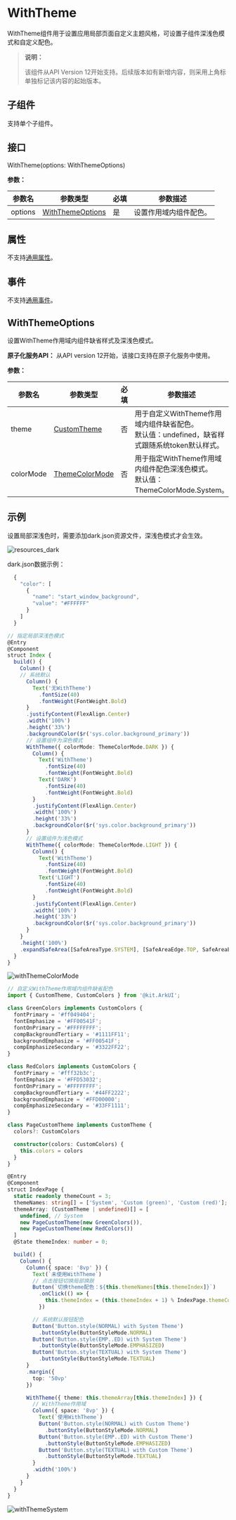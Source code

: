 # WithTheme

WithTheme组件用于设置应用局部页面自定义主题风格，可设置子组件深浅色模式和自定义配色。

> **说明：**
>
> 该组件从API Version 12开始支持。后续版本如有新增内容，则采用上角标单独标记该内容的起始版本。

## 子组件

支持单个子组件。

## 接口

WithTheme(options: WithThemeOptions)

**参数：**

| 参数名                            | 参数类型                                  | 必填  | 参数描述          |
|--------------------------------|---------------------------------------|-----|---------------|
| options | [WithThemeOptions](#withthemeoptions) | 是   | 设置作用域内组件配色。 |

## 属性

不支持[通用属性](ts-universal-attributes-size.md)。

## 事件

不支持[通用事件](ts-universal-events-click.md)。

## WithThemeOptions
设置WithTheme作用域内组件缺省样式及深浅色模式。

**原子化服务API：** 从API version 12开始，该接口支持在原子化服务中使用。

**参数：**

| 参数名                    | 参数类型                                                    | 必填 | 参数描述                                                             |
|------------------------|---------------------------------------------------------| ---- |------------------------------------------------------------------|
| theme     | [CustomTheme](../js-apis-arkui-theme.md#customtheme)    | 否   | 用于自定义WithTheme作用域内组件缺省配色。 </br> 默认值：undefined，缺省样式跟随系统token默认样式。<br/> |
| colorMode | [ThemeColorMode](ts-appendix-enums.md#themecolormode10) | 否   | 用于指定WithTheme作用域内组件配色深浅色模式。<br/>默认值：ThemeColorMode.System。<br/>       |

## 示例

设置局部深浅色时，需要添加dark.json资源文件，深浅色模式才会生效。

![resources_dark](figures/resources_dark.png)

dark.json数据示例：
  ```ts
    {
      "color": [
        {
          "name": "start_window_background",
          "value": "#FFFFFF"
        }
      ]
    }
  ```

```ts
// 指定局部深浅色模式
@Entry
@Component
struct Index {
  build() {
    Column() {
    // 系统默认
      Column() {
        Text('无WithTheme')
          .fontSize(40)
          .fontWeight(FontWeight.Bold)
      }
      .justifyContent(FlexAlign.Center)
      .width('100%')
      .height('33%')
      .backgroundColor($r('sys.color.background_primary'))
      // 设置组件为深色模式
      WithTheme({ colorMode: ThemeColorMode.DARK }) {
        Column() {
          Text('WithTheme')
            .fontSize(40)
            .fontWeight(FontWeight.Bold)
          Text('DARK')
            .fontSize(40)
            .fontWeight(FontWeight.Bold)
        }
        .justifyContent(FlexAlign.Center)
        .width('100%')
        .height('33%')
        .backgroundColor($r('sys.color.background_primary'))
      }
      // 设置组件为浅色模式
      WithTheme({ colorMode: ThemeColorMode.LIGHT }) {
        Column() {
          Text('WithTheme')
            .fontSize(40)
            .fontWeight(FontWeight.Bold)
          Text('LIGHT')
            .fontSize(40)
            .fontWeight(FontWeight.Bold)
        }
        .justifyContent(FlexAlign.Center)
        .width('100%')
        .height('33%')
        .backgroundColor($r('sys.color.background_primary'))
      }
    }
    .height('100%')
    .expandSafeArea([SafeAreaType.SYSTEM], [SafeAreaEdge.TOP, SafeAreaEdge.END, SafeAreaEdge.BOTTOM, SafeAreaEdge.START])
  }
}
```
![withThemeColorMode](figures/witheThemeColorMode.png)

```ts
// 自定义WithTheme作用域内组件缺省配色
import { CustomTheme, CustomColors } from '@kit.ArkUI';

class GreenColors implements CustomColors {
  fontPrimary = '#ff049404';
  fontEmphasize = '#FF00541F';
  fontOnPrimary = '#FFFFFFFF';
  compBackgroundTertiary = '#1111FF11';
  backgroundEmphasize = '#FF00541F';
  compEmphasizeSecondary = '#3322FF22';
}

class RedColors implements CustomColors {
  fontPrimary = '#fff32b3c';
  fontEmphasize = '#FFD53032';
  fontOnPrimary = '#FFFFFFFF';
  compBackgroundTertiary = '#44FF2222';
  backgroundEmphasize = '#FFD00000';
  compEmphasizeSecondary = '#33FF1111';
}

class PageCustomTheme implements CustomTheme {
  colors?: CustomColors

  constructor(colors: CustomColors) {
    this.colors = colors
  }
}

@Entry
@Component
struct IndexPage {
  static readonly themeCount = 3;
  themeNames: string[] = ['System', 'Custom (green)', 'Custom (red)'];
  themeArray: (CustomTheme | undefined)[] = [
    undefined, // System
    new PageCustomTheme(new GreenColors()),
    new PageCustomTheme(new RedColors())
  ]
  @State themeIndex: number = 0;

  build() {
    Column() {
      Column({ space: '8vp' }) {
        Text(`未使用WithTheme`)
        // 点击按钮切换局部换肤
        Button(`切换theme配色：${this.themeNames[this.themeIndex]}`)
          .onClick(() => {
            this.themeIndex = (this.themeIndex + 1) % IndexPage.themeCount;
          })

        // 系统默认按钮配色
        Button('Button.style(NORMAL) with System Theme')
          .buttonStyle(ButtonStyleMode.NORMAL)
        Button('Button.style(EMP..ED) with System Theme')
          .buttonStyle(ButtonStyleMode.EMPHASIZED)
        Button('Button.style(TEXTUAL) with System Theme')
          .buttonStyle(ButtonStyleMode.TEXTUAL)
      }
      .margin({
        top: '50vp'
      })

      WithTheme({ theme: this.themeArray[this.themeIndex] }) {
        // WithTheme作用域
        Column({ space: '8vp' }) {
          Text(`使用WithTheme`)
          Button('Button.style(NORMAL) with Custom Theme')
            .buttonStyle(ButtonStyleMode.NORMAL)
          Button('Button.style(EMP..ED) with Custom Theme')
            .buttonStyle(ButtonStyleMode.EMPHASIZED)
          Button('Button.style(TEXTUAL) with Custom Theme')
            .buttonStyle(ButtonStyleMode.TEXTUAL)
        }
        .width('100%')
      }
    }
  }
}
```
![withThemeSystem](figures/withThemeChangeTheme.gif)
